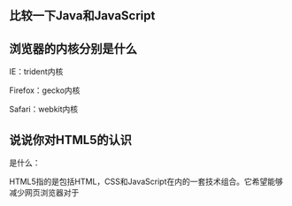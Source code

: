 ## 比较一下Java和JavaScript



## 浏览器的内核分别是什么

IE：trident内核

Firefox：gecko内核

Safari：webkit内核

## 说说你对HTML5的认识

是什么：

HTML5指的是包括HTML，CSS和JavaScript在内的一套技术组合。它希望能够减少网页浏览器对于

